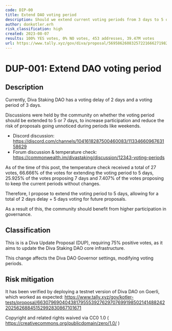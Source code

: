```yaml
---
code: DIP-00
title: Extend DAO voting period
description: Should we extend current voting periods from 3 days to 5 or 7 days?
author: donkotler.erh
risk_classification: high
created: 2023-08-07
results: 100% YES votes, 0% NO votes, 453 addresses, 39.47M votes
url: https://www.tally.xyz/gov/diva/proposal/56958626083257221666271982785321134035427569254871851122225553156063961119322
---
```


# DUP-001: Extend DAO voting period

## Description

Currently, Diva Staking DAO has a voting delay of 2 days and a voting period of 3 days.

Discussions were held by the community on whether the voting period should be extended to 5 or 7 days, to increase participation and reduce the risk of proposals going unnoticed during periods like weekends.

- Discord discussion: https://discord.com/channels/1041618287500460083/1133466096763158629
- Forum discussion & temperature check: https://commonwealth.im/divastaking/discussion/12343-voting-periods

As of the time of this post, the temperature check received a total of 27 votes, 66.666% of the votes for extending the voting period to 5 days, 25.925% of the votes proposing 7 days and 7.407% of the votes proposing to keep the current periods without changes.

Therefore, I propose to extend the voting period to 5 days, allowing for a total of 2 days delay + 5 days voting for future proposals.

As a result of this, the community should benefit from higher participation in governance.

## Classification

This is is a Diva Update Proposal (DUP), requiring 75% positive votes, as it aims to update the Diva Staking DAO core infrastructure.

This change affects the Diva DAO Governor settings, modifying voting periods.

## Risk mitigation

It has been verified by deploying a testnet version of Diva DAO on Goerli, which worked as expected: https://www.tally.xyz/gov/kotler-tests/proposal/66307969040438179555392762970769919850214148824220256268845152992830867101671

Copyright and related rights waived via CC0 1.0 ( https://creativecommons.org/publicdomain/zero/1.0/ )
